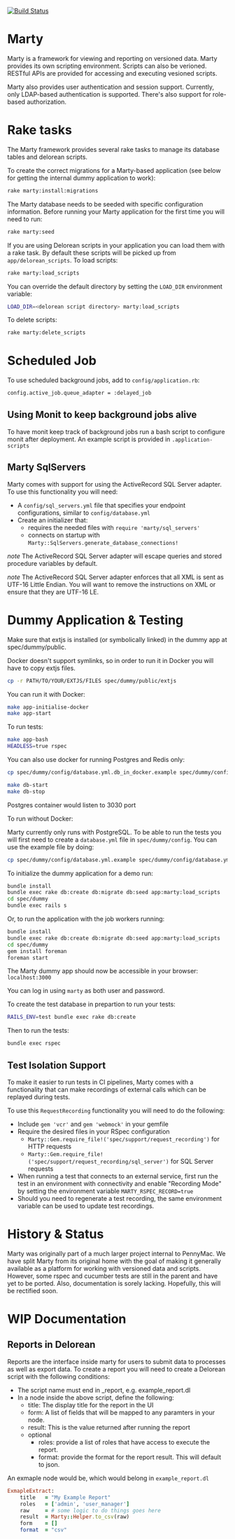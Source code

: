 [![Build Status](https://travis-ci.org/arman000/marty.svg)](https://travis-ci.org/arman000/marty)
# Marty

Marty is a framework for viewing and reporting on versioned data.
Marty provides its own scripting environment.  Scripts can also be
verioned.  RESTful APIs are provided for accessing and executing
vesioned scripts.

Marty also provides user authentication and session support.
Currently, only LDAP-based authentication is supported.  There's also
support for role-based authorization.

# Rake tasks

The Marty framework provides several rake tasks to manage its database tables
and delorean scripts.

To create the correct migrations for a Marty-based application (see below for
getting the internal dummy application to work):

```bash
rake marty:install:migrations
```

The Marty database needs to be seeded with specific configuration
information. Before running your Marty application for the first time you will
need to run:

```bash
rake marty:seed
```

If you are using Delorean scripts in your application you can load them
with a rake task. By default these scripts will be picked up from
`app/delorean_scripts`. To load scripts:

```bash
rake marty:load_scripts
```

You can override the default directory by setting the `LOAD_DIR` environment
variable:

```bash
LOAD_DIR=<delorean script directory> marty:load_scripts
```

To delete scripts:

``` bash
rake marty:delete_scripts
```

# Scheduled Job

To use scheduled background jobs, add to `config/application.rb`:

```bash
config.active_job.queue_adapter = :delayed_job
```

## Using Monit to keep background jobs alive

To have monit keep track of background jobs run a bash script to configure
monit after deployment. An example script is provided in `.application-scripts`

## Marty SqlServers

Marty comes with support for using the ActiveRecord SQL Server adapter. To use
this functionality you will need:

- A `config/sql_servers.yml` file that specifies your endpoint configurations,
similar to `config/database.yml`
- Create an initializer that:
  - requires the needed files with `require 'marty/sql_servers'`
  - connects on startup with `Marty::SqlServers.generate_database_connections!`

*note* The ActiveRecord SQL Server adapter will escape queries and stored
procedure variables by default.

*note* The ActiveRecord SQL Server adapter enforces that all XML is sent
as UTF-16 Little Endian. You will want to remove the instructions on XML or
ensure that they are UTF-16 LE.

# Dummy Application & Testing

Make sure that extjs is installed (or symbolically linked) in the
dummy app at spec/dummy/public.

Docker doesn't support symlinks, so in order to run it in Docker you will have to copy extjs files.

```bash
cp -r PATH/TO/YOUR/EXTJS/FILES spec/dummy/public/extjs
```

You can run it with Docker:

```bash
make app-initialise-docker
make app-start
```

To run tests:

```bash
make app-bash
HEADLESS=true rspec
```

You can also use docker for running Postgres and Redis only:

```bash
cp spec/dummy/config/database.yml.db_in_docker.example spec/dummy/config/database.yml

make db-start
make db-stop
```

Postgres container would listen to 3030 port

To run without Docker:

Marty currently only runs with PostgreSQL. To be able to run the tests
you will first need to create a `database.yml` file in `spec/dummy/config`.
You can use the example file by doing:

```bash
cp spec/dummy/config/database.yml.example spec/dummy/config/database.yml
```

To initialize the dummy application for a demo run:

```bash
bundle install
bundle exec rake db:create db:migrate db:seed app:marty:load_scripts
cd spec/dummy
bundle exec rails s
```

Or, to run the application with the job workers running:

```bash
bundle install
bundle exec rake db:create db:migrate db:seed app:marty:load_scripts
cd spec/dummy
gem install foreman
foreman start
```

The Marty dummy app should now be accessible in your browser:
`localhost:3000`

You can log in using `marty` as both user and password.

To create the test database in prepartion to run your tests:

```bash
RAILS_ENV=test bundle exec rake db:create
```

Then to run the tests:

```bash
bundle exec rspec
```
## Test Isolation Support

To make it easier to run tests in CI pipelines, Marty comes with a functionality
that can make recordings of external calls which can be replayed during tests.

To use this `RequestRecording` functionality you will need to do the following:

- Include `gem 'vcr'` and `gem 'webmock'` in your gemfile
- Require the desired files in your RSpec configuration
  - `Marty::Gem.require_file!('spec/support/request_recording')` for HTTP requests
  - `Marty::Gem.require_file!('spec/support/request_recording/sql_server')` for SQL Server requests
- When running a test that connects to an external service, first run the test
  in an environment with connectivity and enable "Recording Mode" by setting
  the environment variable `MARTY_RSPEC_RECORD=true`
- Should you need to regenerate a test recording, the same environment variable
  can be used to update test recordings.

# History & Status

Marty was originally part of a much larger project internal to
PennyMac.  We have split Marty from its original home with the goal of
making it generally available as a platform for working with versioned
data and scripts. However, some rspec and cucumber tests are still in
the parent and have yet to be ported. Also, documentation is sorely
lacking. Hopefully, this will be rectified soon.

# WIP Documentation

## Reports in Delorean

Reports are the interface inside marty for users to submit data to processes
as well as export data. To create a report you will need to create a Delorean
script with the following conditions:

- The script name must end in _report, e.g. example_report.dl
- In a node inside the above script, define the following:
  - title: The display title for the report in the UI
  - form: A list of fields that will be mapped to any paramters in your node.
  - result: This is the value returned after running the report
  - optional
    - roles: provide a list of roles that have access to execute the report.
    - format: provide the format for the report result. This will default to json.

An exmaple node would be, which would belong in `example_report.dl`
```ruby
ExmapleExtract:
    title   = "My Example Report"
    roles   = ['admin', 'user_manager']
    raw     = # some logic to do things goes here
    result  = Marty::Helper.to_csv(raw)
    form    = []
    format  = "csv"
```
